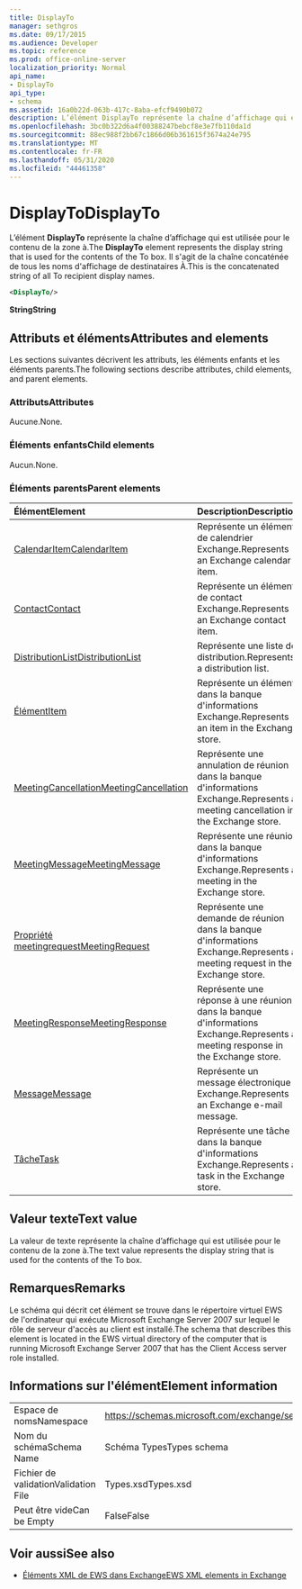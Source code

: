 ```yaml
---
title: DisplayTo
manager: sethgros
ms.date: 09/17/2015
ms.audience: Developer
ms.topic: reference
ms.prod: office-online-server
localization_priority: Normal
api_name:
- DisplayTo
api_type:
- schema
ms.assetid: 16a0b22d-063b-417c-8aba-efcf9490b072
description: L’élément DisplayTo représente la chaîne d’affichage qui est utilisée pour le contenu de la zone à. Il s'agit de la chaîne concaténée de tous les noms d'affichage de destinataires À.
ms.openlocfilehash: 3bc0b322d6a4f00388247bebcf8e3e7fb110da1d
ms.sourcegitcommit: 88ec988f2bb67c1866d06b361615f3674a24e795
ms.translationtype: MT
ms.contentlocale: fr-FR
ms.lasthandoff: 05/31/2020
ms.locfileid: "44461358"
---
```

# <a name="displayto"></a><span data-ttu-id="9917c-104">DisplayTo</span><span class="sxs-lookup"><span data-stu-id="9917c-104">DisplayTo</span></span>

<span data-ttu-id="9917c-105">L’élément **DisplayTo** représente la chaîne d’affichage qui est utilisée pour le contenu de la zone à.</span><span class="sxs-lookup"><span data-stu-id="9917c-105">The **DisplayTo** element represents the display string that is used for the contents of the To box.</span></span> <span data-ttu-id="9917c-106">Il s'agit de la chaîne concaténée de tous les noms d'affichage de destinataires À.</span><span class="sxs-lookup"><span data-stu-id="9917c-106">This is the concatenated string of all To recipient display names.</span></span> 
  
```xml
<DisplayTo/>
```

 <span data-ttu-id="9917c-107">**String**</span><span class="sxs-lookup"><span data-stu-id="9917c-107">**String**</span></span>
## <a name="attributes-and-elements"></a><span data-ttu-id="9917c-108">Attributs et éléments</span><span class="sxs-lookup"><span data-stu-id="9917c-108">Attributes and elements</span></span>

<span data-ttu-id="9917c-109">Les sections suivantes décrivent les attributs, les éléments enfants et les éléments parents.</span><span class="sxs-lookup"><span data-stu-id="9917c-109">The following sections describe attributes, child elements, and parent elements.</span></span>
  
### <a name="attributes"></a><span data-ttu-id="9917c-110">Attributs</span><span class="sxs-lookup"><span data-stu-id="9917c-110">Attributes</span></span>

<span data-ttu-id="9917c-111">Aucune.</span><span class="sxs-lookup"><span data-stu-id="9917c-111">None.</span></span>
  
### <a name="child-elements"></a><span data-ttu-id="9917c-112">Éléments enfants</span><span class="sxs-lookup"><span data-stu-id="9917c-112">Child elements</span></span>

<span data-ttu-id="9917c-113">Aucun.</span><span class="sxs-lookup"><span data-stu-id="9917c-113">None.</span></span>
  
### <a name="parent-elements"></a><span data-ttu-id="9917c-114">Éléments parents</span><span class="sxs-lookup"><span data-stu-id="9917c-114">Parent elements</span></span>

|<span data-ttu-id="9917c-115">**Élément**</span><span class="sxs-lookup"><span data-stu-id="9917c-115">**Element**</span></span>|<span data-ttu-id="9917c-116">**Description**</span><span class="sxs-lookup"><span data-stu-id="9917c-116">**Description**</span></span>|
|:-----|:-----|
|[<span data-ttu-id="9917c-117">CalendarItem</span><span class="sxs-lookup"><span data-stu-id="9917c-117">CalendarItem</span></span>](calendaritem.md) <br/> |<span data-ttu-id="9917c-118">Représente un élément de calendrier Exchange.</span><span class="sxs-lookup"><span data-stu-id="9917c-118">Represents an Exchange calendar item.</span></span>  <br/> |
|[<span data-ttu-id="9917c-119">Contact</span><span class="sxs-lookup"><span data-stu-id="9917c-119">Contact</span></span>](contact.md) <br/> |<span data-ttu-id="9917c-120">Représente un élément de contact Exchange.</span><span class="sxs-lookup"><span data-stu-id="9917c-120">Represents an Exchange contact item.</span></span>  <br/> |
|[<span data-ttu-id="9917c-121">DistributionList</span><span class="sxs-lookup"><span data-stu-id="9917c-121">DistributionList</span></span>](distributionlist.md) <br/> |<span data-ttu-id="9917c-122">Représente une liste de distribution.</span><span class="sxs-lookup"><span data-stu-id="9917c-122">Represents a distribution list.</span></span>  <br/> |
|[<span data-ttu-id="9917c-123">Élément</span><span class="sxs-lookup"><span data-stu-id="9917c-123">Item</span></span>](item.md) <br/> |<span data-ttu-id="9917c-124">Représente un élément dans la banque d'informations Exchange.</span><span class="sxs-lookup"><span data-stu-id="9917c-124">Represents an item in the Exchange store.</span></span>  <br/> |
|[<span data-ttu-id="9917c-125">MeetingCancellation</span><span class="sxs-lookup"><span data-stu-id="9917c-125">MeetingCancellation</span></span>](meetingcancellation.md) <br/> |<span data-ttu-id="9917c-126">Représente une annulation de réunion dans la banque d'informations Exchange.</span><span class="sxs-lookup"><span data-stu-id="9917c-126">Represents a meeting cancellation in the Exchange store.</span></span>  <br/> |
|[<span data-ttu-id="9917c-127">MeetingMessage</span><span class="sxs-lookup"><span data-stu-id="9917c-127">MeetingMessage</span></span>](meetingmessage.md) <br/> |<span data-ttu-id="9917c-128">Représente une réunion dans la banque d'informations Exchange.</span><span class="sxs-lookup"><span data-stu-id="9917c-128">Represents a meeting in the Exchange store.</span></span>  <br/> |
|[<span data-ttu-id="9917c-129">Propriété meetingrequest</span><span class="sxs-lookup"><span data-stu-id="9917c-129">MeetingRequest</span></span>](meetingrequest.md) <br/> |<span data-ttu-id="9917c-130">Représente une demande de réunion dans la banque d'informations Exchange.</span><span class="sxs-lookup"><span data-stu-id="9917c-130">Represents a meeting request in the Exchange store.</span></span>  <br/> |
|[<span data-ttu-id="9917c-131">MeetingResponse</span><span class="sxs-lookup"><span data-stu-id="9917c-131">MeetingResponse</span></span>](meetingresponse.md) <br/> |<span data-ttu-id="9917c-132">Représente une réponse à une réunion dans la banque d'informations Exchange.</span><span class="sxs-lookup"><span data-stu-id="9917c-132">Represents a meeting response in the Exchange store.</span></span>  <br/> |
|[<span data-ttu-id="9917c-133">Message</span><span class="sxs-lookup"><span data-stu-id="9917c-133">Message</span></span>](message-ex15websvcsotherref.md) <br/> |<span data-ttu-id="9917c-134">Représente un message électronique Exchange.</span><span class="sxs-lookup"><span data-stu-id="9917c-134">Represents an Exchange e-mail message.</span></span>  <br/> |
|[<span data-ttu-id="9917c-135">Tâche</span><span class="sxs-lookup"><span data-stu-id="9917c-135">Task</span></span>](task.md) <br/> |<span data-ttu-id="9917c-136">Représente une tâche dans la banque d'informations Exchange.</span><span class="sxs-lookup"><span data-stu-id="9917c-136">Represents a task in the Exchange store.</span></span>  <br/> |
   
## <a name="text-value"></a><span data-ttu-id="9917c-137">Valeur texte</span><span class="sxs-lookup"><span data-stu-id="9917c-137">Text value</span></span>

<span data-ttu-id="9917c-138">La valeur de texte représente la chaîne d’affichage qui est utilisée pour le contenu de la zone à.</span><span class="sxs-lookup"><span data-stu-id="9917c-138">The text value represents the display string that is used for the contents of the To box.</span></span>
  
## <a name="remarks"></a><span data-ttu-id="9917c-139">Remarques</span><span class="sxs-lookup"><span data-stu-id="9917c-139">Remarks</span></span>

<span data-ttu-id="9917c-140">Le schéma qui décrit cet élément se trouve dans le répertoire virtuel EWS de l'ordinateur qui exécute Microsoft Exchange Server 2007 sur lequel le rôle de serveur d'accès au client est installé.</span><span class="sxs-lookup"><span data-stu-id="9917c-140">The schema that describes this element is located in the EWS virtual directory of the computer that is running Microsoft Exchange Server 2007 that has the Client Access server role installed.</span></span>
  
## <a name="element-information"></a><span data-ttu-id="9917c-141">Informations sur l'élément</span><span class="sxs-lookup"><span data-stu-id="9917c-141">Element information</span></span>

|||
|:-----|:-----|
|<span data-ttu-id="9917c-142">Espace de noms</span><span class="sxs-lookup"><span data-stu-id="9917c-142">Namespace</span></span>  <br/> |https://schemas.microsoft.com/exchange/services/2006/types  <br/> |
|<span data-ttu-id="9917c-143">Nom du schéma</span><span class="sxs-lookup"><span data-stu-id="9917c-143">Schema Name</span></span>  <br/> |<span data-ttu-id="9917c-144">Schéma Types</span><span class="sxs-lookup"><span data-stu-id="9917c-144">Types schema</span></span>  <br/> |
|<span data-ttu-id="9917c-145">Fichier de validation</span><span class="sxs-lookup"><span data-stu-id="9917c-145">Validation File</span></span>  <br/> |<span data-ttu-id="9917c-146">Types.xsd</span><span class="sxs-lookup"><span data-stu-id="9917c-146">Types.xsd</span></span>  <br/> |
|<span data-ttu-id="9917c-147">Peut être vide</span><span class="sxs-lookup"><span data-stu-id="9917c-147">Can be Empty</span></span>  <br/> |<span data-ttu-id="9917c-148">False</span><span class="sxs-lookup"><span data-stu-id="9917c-148">False</span></span>  <br/> |
   
## <a name="see-also"></a><span data-ttu-id="9917c-149">Voir aussi</span><span class="sxs-lookup"><span data-stu-id="9917c-149">See also</span></span>

- [<span data-ttu-id="9917c-150">Éléments XML de EWS dans Exchange</span><span class="sxs-lookup"><span data-stu-id="9917c-150">EWS XML elements in Exchange</span></span>](ews-xml-elements-in-exchange.md)


